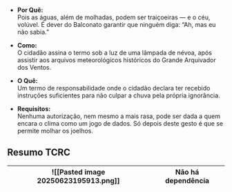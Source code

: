 - **Por Quê:**  
    Pois as águas, além de molhadas, podem ser traiçoeiras — e o céu, volúvel. É dever do Balconato garantir que ninguém diga: “Ah, mas eu não sabia.”
    
- **Como:**  
    O cidadão assina o termo sob a luz de uma lâmpada de névoa, após assistir aos arquivos meteorológicos históricos do Grande Arquivador dos Ventos.
    
- **O Quê:**  
    Um termo de responsabilidade onde o cidadão declara ter recebido instruções suficientes para não culpar a chuva pela própria ignorância.
    
- **Requisitos:**  
    Nenhuma autorização, nem mesmo a mais rasa, pode ser dada a quem encara o clima como um jogo de dados. Só depois deste gesto é que se permite molhar os joelhos.


## Resumo TCRC


| ![[Pasted image 20250623195913.png]] | Não há dependência |
| ------------------------------------ | ------------------ |


